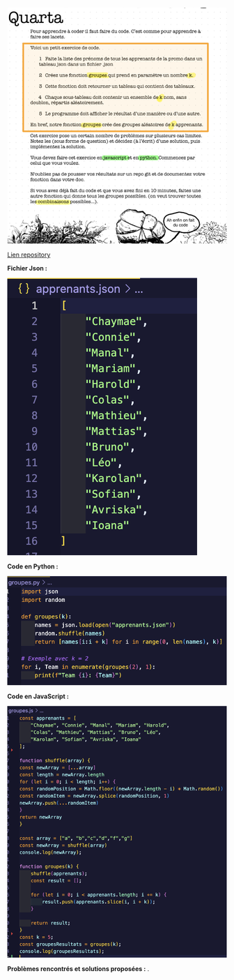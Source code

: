 ![quarta exericse](quarta.png)

[Lien repository ](https://github.com/elhayanich/prairie_quarta)

**Fichier Json :**

![fichier json ](json.png)

**Code en Python :**

![fichier python](python.png)

**Code en JavaScript :** 

![fichier javascript](js.png)

**Problèmes rencontrés et solutions proposées :** 
.
